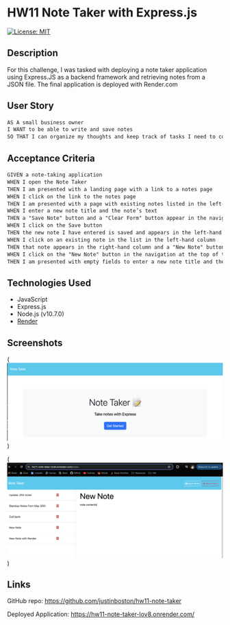 # HW11 Note Taker with Express.js

[![License: MIT](https://img.shields.io/badge/License-MIT-yellow.svg)](https://opensource.org/licenses/MIT)

## Description

For this challenge, I was tasked with deploying a note taker application using Express.JS as a backend framework and retrieving notes from a JSON file. The final application is deployed with Render.com

## User Story

```md
AS A small business owner
I WANT to be able to write and save notes
SO THAT I can organize my thoughts and keep track of tasks I need to complete
```

## Acceptance Criteria

```md
GIVEN a note-taking application
WHEN I open the Note Taker
THEN I am presented with a landing page with a link to a notes page
WHEN I click on the link to the notes page
THEN I am presented with a page with existing notes listed in the left-hand column, plus empty fields to enter a new note title and the note’s text in the right-hand column
WHEN I enter a new note title and the note’s text
THEN a "Save Note" button and a "Clear Form" button appear in the navigation at the top of the page
WHEN I click on the Save button
THEN the new note I have entered is saved and appears in the left-hand column with the other existing notes and the buttons in the navigation disappear
WHEN I click on an existing note in the list in the left-hand column
THEN that note appears in the right-hand column and a "New Note" button appears in the navigation
WHEN I click on the "New Note" button in the navigation at the top of the page
THEN I am presented with empty fields to enter a new note title and the note’s text in the right-hand column and the button disappears
```

## Technologies Used

<ul>
<li>JavaScript</li>
<li>Express.js</li>
<li>Node.js (v10.7.0)</li>
<li><a href="https://render.com/">Render</a></li>
</ul>

## Screenshots

(![screenshots/screenshot1-hp.png](https://github.com/justinboston/hw11-note-taker/blob/main/screenshots/screenshot1-hp.png))

(![screenshots/screenshot2-notes.png](https://github.com/justinboston/hw11-note-taker/blob/main/screenshots/screenshot2-notes.png))

## Links

GitHub repo: https://github.com/justinboston/hw11-note-taker

Deployed Application: https://hw11-note-taker-lov8.onrender.com/


